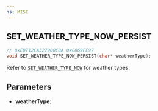 ```yaml
---
ns: MISC
---
```

## SET_WEATHER_TYPE_NOW_PERSIST

```c
// 0xED712CA327900C8A 0xC869FE97
void SET_WEATHER_TYPE_NOW_PERSIST(char* weatherType);
```

Refer to [`SET_WEATHER_TYPE_NOW`](#0x29B487C359E19889) for weather types.

## Parameters
* **weatherType**: 

